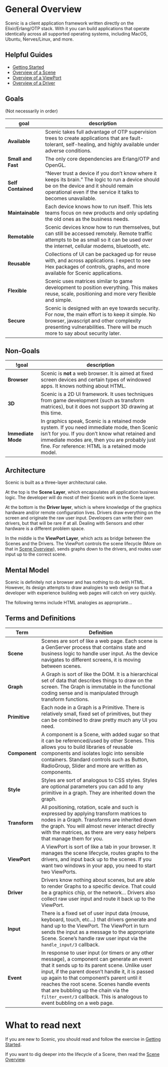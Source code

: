# General Overview

Scenic is a client application framework written directly on the Elixir/Erlang/OTP stack. With it you can build applications that operate identically across all supported operating systems, including MacOS, Ubuntu, Nerves/Linux, and more.

## Helpful Guides

  * [Getting Started](getting_started.html)
  * [Overview of a Scene](overview_scene.html)
  * [Overview of a ViewPort](overview_viewport.html)
  * [Overview of a Driver](overview_driver.html)


## Goals
(Not necessarily in order)

goal | description
--- | ---
**Available** | Scenic takes full advantage of OTP supervision trees to create applications that are fault-tolerant, self-healing, and highly available under adverse conditions.
**Small and Fast** | The only core dependencies are Erlang/OTP and OpenGL.
**Self Contained** | “Never trust a device if you don’t know where it keeps its brain.” The logic to run a device should be on the device and it should remain operational even if the service it talks to becomes unavailable.
**Maintainable** | Each device knows how to run itself. This lets teams focus on new products and only updating the old ones as the business needs.
**Remotable** | Scenic devices know how to run themselves, but can still be accessed remotely. Remote traffic attempts to be as small so it can be used over the internet, cellular modems, bluetooth, etc.
**Reusable** | Collections of UI can be packaged up for reuse with, and across applications. I expect to see Hex packages of controls, graphs, and more available for Scenic applications.
**Flexible** | Scenic uses matrices similar to game development  to position everything. This makes reuse, scale, positioning and more very flexible and simple.
**Secure** | Scenic is designed with an eye towards security. For now, the main effort is to keep it simple. No browser, javascript and other complexity presenting vulnerabilities. There will be much more to say about security later.


## Non-Goals

!goal | description
--- | ---
**Browser** | Scenic is **not** a web browser. It is aimed at fixed screen devices and certain types of windowed apps. It knows nothing about HTML.
**3D** | Scenic is a 2D UI framework. It uses techniques from game development (such as transform matrices), but it does not support 3D drawing at this time.
**Immediate Mode** | In graphics speak, Scenic is a retained mode system. If you need immediate mode, then Scenic isn’t for you. If you don’t know what retained and immediate modes are, then you are probably just fine. For reference: HTML is a retained mode model.


## Architecture

Scenic is built as a three-layer architectural cake.

At the top is the **Scene Layer**, which encapsulates all application business logic. The developer will do most of their Scenic work in the Scene layer.

At the bottom is the **Driver layer**, which is where knowledge of the graphics hardware and/or remote configuration lives. Drivers draw everything on the screen and originate the raw user input. Developers can write their own drivers, but that will be rare if at all. Dealing with Sensors and other hardware is a different problem space.

In the middle is the **ViewPort Layer**, which acts as bridge between the Scenes and the Drivers. The ViewPort controls the scene lifecycle (More on that in [Scene Overview](overview_scene.html)), sends graphs down to the drivers, and routes user input up to the correct scene.

## Mental Model

Scenic is definitely not a browser and has nothing to do with HTML. However, its design attempts to draw analogies to web design so that a developer with experience building web pages will catch on very quickly.

The following terms include HTML analogies as appropriate…

## Terms and Definitions

Term | Definition
--- | ---
**Scene** | Scenes are sort of like a web page. Each scene is a GenServer process that contains state and business logic to handle user input. As the device navigates to different screens, it is moving between scenes.
**Graph** | A Graph is sort of like the DOM. It is a hierarchical set of data that describes things to draw on the screen. The Graph is immutable in the functional coding sense and is manipulated through transform functions.
**Primitive** | Each node in a Graph is a Primitive. There is relatively small, fixed set of primitives, but they can be combined to draw pretty much any UI you need.
**Component** | A component is a Scene, with added sugar so that it can be referenced/used by other Scenes. This allows you to build libraries of reusable components and isolates logic into sensible containers. Standard controls such as Button, RadioGroup, Slider and more are written as components. 
**Style** | Styles are sort of analogous to CSS styles. Styles are optional parameters you can add to any primitive in a graph. They are inherited down the graph.
**Transform** | All positioning, rotation, scale and such is expressed by applying transform matrices to nodes in a Graph. Transforms are inherited down the graph. You will almost never interact directly with the matrices, as there are very easy helpers that manage them for you.
**ViewPort** | A ViewPort is sort of like a tab in your browser. It manages the scene lifecycle, routes graphs to the drivers, and input back up to the scenes. If you want two windows in your app, you need to start two ViewPorts.
**Driver** | Drivers know nothing about scenes, but are able to render Graphs to a specific device. That could be a graphics chip, or the network… Drivers also collect raw user input and route it back up to the ViewPort.
**Input** | There is a fixed set of user input data (mouse, keyboard, touch, etc…) that drivers generate and hand up to the ViewPort. The ViewPort in turn sends the input as a message to the appropriate Scene. Scene’s handle raw user input via the `handle_input/3` callback.
**Event** | In response to user input (or timers or any other message), a component can generate an event that it sends up to its parent scene. Unlike user input, if the parent doesn’t handle it, it is passed up again to that component’s parent until it reaches the root scene. Scenes handle events that are bubbling up the chain via the `filter_event/3` callback. This is analogous to event bubbling on a web page.

# What to read next

If you are new to Scenic, you should read and follow the exercise in [Getting Started](getting_started.html).

If you want to dig deeper into the lifecycle of a Scene, then read the [Scene Overview](overview_scene.html).